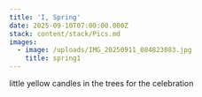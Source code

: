 ```yaml
---
title: 'I, Spring'
date: 2025-09-10T07:00:00.000Z
stack: content/stack/Pics.md
images:
  - image: /uploads/IMG_20250911_084823083.jpg
    title: spring1
---
```


little yellow candles in the trees for the celebration 
